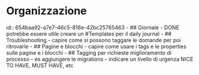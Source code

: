 # Organizzazione
id:: 654baa92-a7e7-46c5-816e-42bc25765463
	- ## Giornale
		- DONE potrebbe essere utile creare un #Templates per il daily journal
	- ## Troubleshooting
		- capire come si possono taggare le domande per poi ritrovarle
	- ## Pagine e blocchi
		- capire come usare i tags e le properties sulle pagine e i blocchi
	- ## Tagging per richieste miglioramento di processo
		- es aggiungere le migrations
		- indicare un livello di urgenza NICE TO HAVE, MUST HAVE, etc